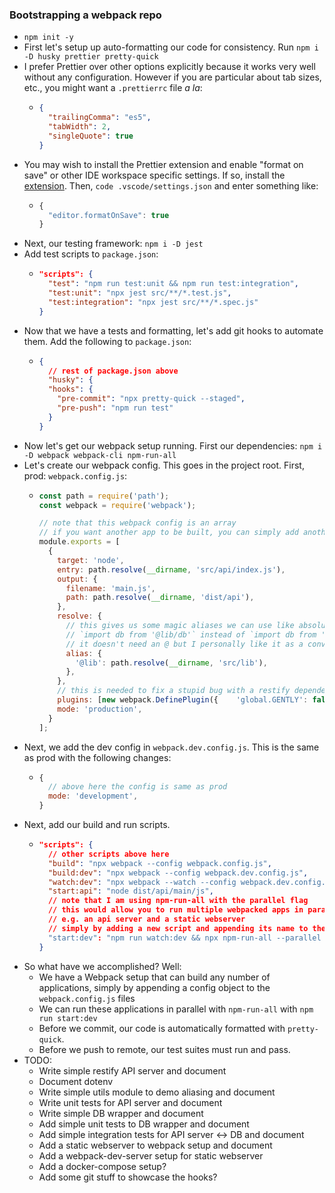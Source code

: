 ### Bootstrapping a webpack repo
- `npm init -y`
- First let's setup up auto-formatting our code for consistency. Run `npm i -D husky prettier pretty-quick`
- I prefer Prettier over other options explicitly because it works very well without any configuration. However if you are particular about tab sizes, etc., you might want a `.prettierrc` file *a la*:
  - ```json
    {
      "trailingComma": "es5",
      "tabWidth": 2,
      "singleQuote": true
    }
    ```
- You may wish to install the Prettier extension and enable "format on save" or other IDE workspace specific settings. If so, install the [extension](https://github.com/prettier/prettier-vscode). Then, `code .vscode/settings.json` and enter something like:
  - ```js
    {
      "editor.formatOnSave": true
    }
    ```
- Next, our testing framework: `npm i -D jest`
- Add test scripts to `package.json`:
  - ```json
    "scripts": {
      "test": "npm run test:unit && npm run test:integration",
      "test:unit": "npx jest src/**/*.test.js",
      "test:integration": "npx jest src/**/*.spec.js"
    }
    ```
- Now that we have a tests and formatting, let's add git hooks to automate them. Add the following to `package.json`:
  - ```json
    {
      // rest of package.json above
      "husky": {
      "hooks": {
        "pre-commit": "npx pretty-quick --staged",
        "pre-push": "npm run test"
      }
    }
- Now let's get our webpack setup running. First our dependencies: `npm i -D webpack webpack-cli npm-run-all`
- Let's create our webpack config. This goes in the project root. First, prod: `webpack.config.js`:
  - ```js
    const path = require('path');
    const webpack = require('webpack');

    // note that this webpack config is an array
    // if you want another app to be built, you can simply add another object to the array
    module.exports = [
      {
        target: 'node',
        entry: path.resolve(__dirname, 'src/api/index.js'),
        output: {
          filename: 'main.js',
          path: path.resolve(__dirname, 'dist/api'),
        },
        resolve: {
          // this gives us some magic aliases we can use like absolute paths
          // `import db from '@lib/db'` instead of `import db from '../../../lib/db'`
          // it doesn't need an @ but I personally like it as a convention to help remember it is an alias
          alias: {
            '@lib': path.resolve(__dirname, 'src/lib'),
          },
        },
        // this is needed to fix a stupid bug with a restify dependency: https://github.com/node-formidable/node-formidable/issues/337
        plugins: [new webpack.DefinePlugin({    'global.GENTLY': false })],
        mode: 'production',
      }
    ];
    ```
- Next, we add the dev config in `webpack.dev.config.js`. This is the same as prod with the following changes:
  - ```js
    {
      // above here the config is same as prod
      mode: 'development',
    }
    ```
- Next, add our build and run scripts.
  - ```json
    "scripts": {
      // other scripts above here
      "build": "npx webpack --config webpack.config.js",
      "build:dev": "npx webpack --config webpack.dev.config.js",
      "watch:dev": "npx webpack --watch --config webpack.dev.config.js",
      "start:api": "node dist/api/main/js",
      // note that I am using npm-run-all with the parallel flag
      // this would allow you to run multiple webpacked apps in parallel
      // e.g. an api server and a static webserver
      // simply by adding a new script and appending its name to the end of `start:dev` script
      "start:dev": "npm run watch:dev && npx npm-run-all --parallel start:api"
    }
    ```
- So what have we accomplished? Well:
  - We have a Webpack setup that can build any number of applications, simply by appending a config object to the `webpack.config.js` files
  - We can run these applications in parallel with `npm-run-all` with `npm run start:dev`
  - Before we commit, our code is automatically formatted with `pretty-quick`.
  - Before we push to remote, our test suites must run and pass.
- TODO:
  - Write simple restify API server and document
  - Document dotenv
  - Write simple utils module to demo aliasing and document
  - Write unit tests for API server and document
  - Write simple DB wrapper and document
  - Add simple unit tests to DB wrapper and document
  - Add simple integration tests for API server <-> DB and document
  - Add a static webserver to webpack setup and document
  - Add a webpack-dev-server setup for static webserver
  - Add a docker-compose setup?
  - Add some git stuff to showcase the hooks?
